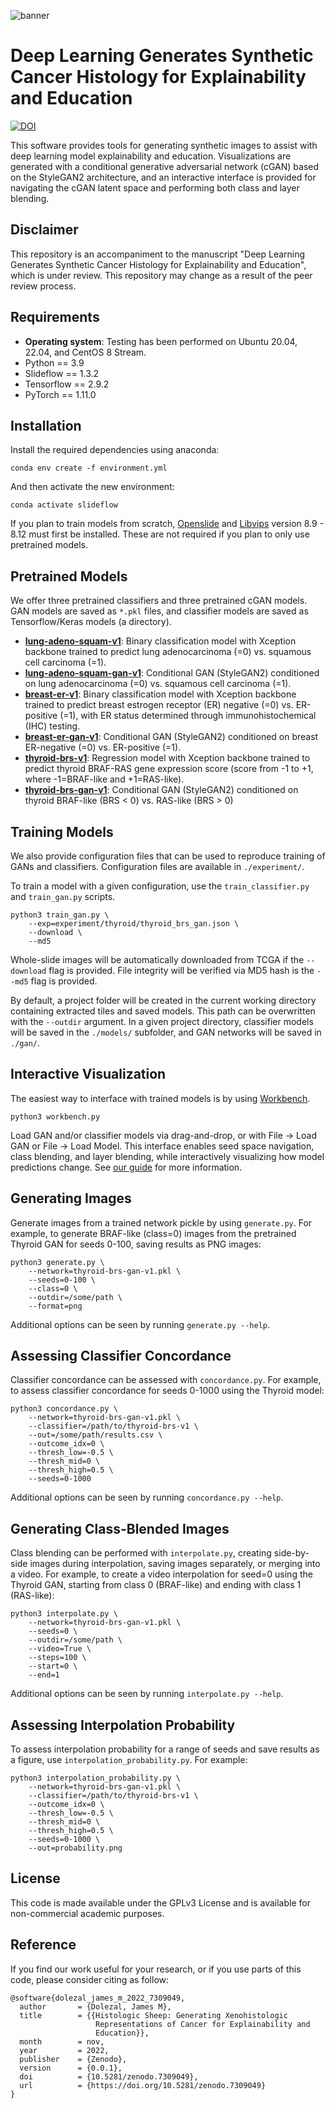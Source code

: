 ![banner](https://repository-images.githubusercontent.com/563844338/4e70d155-c9f4-4f1b-8fbb-c92f1f4b36f3)
# Deep Learning Generates Synthetic Cancer Histology for Explainability and Education

[![DOI](https://zenodo.org/badge/DOI/10.5281/zenodo.7309049.svg)](https://doi.org/10.5281/zenodo.7309049)

This software provides tools for generating synthetic images to assist with deep learning model explainability and education. Visualizations are generated with a conditional generative adversarial network (cGAN) based on the StyleGAN2 architecture, and an interactive interface is provided for navigating the cGAN latent space and performing both class and layer blending.

## Disclaimer

This repository is an accompaniment to the manuscript "Deep Learning Generates Synthetic Cancer Histology for Explainability and Education", which is under review. This repository may change as a result of the peer review process.

## Requirements
- **Operating system**: Testing has been performed on Ubuntu 20.04, 22.04, and CentOS 8 Stream.
- Python == 3.9
- Slideflow == 1.3.2
- Tensorflow == 2.9.2
- PyTorch == 1.11.0

## Installation

Install the required dependencies using anaconda:

```
conda env create -f environment.yml
```

And then activate the new environment:

```
conda activate slideflow
```

If you plan to train models from scratch, [Openslide](https://openslide.org/download/) and [Libvips](https://libvips.github.io/libvips/) version 8.9 - 8.12 must first be installed. These are not required if you plan to only use pretrained models.

## Pretrained Models

We offer three pretrained classifiers and three pretrained cGAN models. GAN models are saved as ``*.pkl`` files, and classifier models are saved as Tensorflow/Keras models (a directory).

- **[lung-adeno-squam-v1](https://huggingface.co/jamesdolezal/lung-adeno-squam-v1)**: Binary classification model with Xception backbone trained to predict lung adenocarcinoma (=0) vs. squamous cell carcinoma (=1).
- **[lung-adeno-squam-gan-v1](https://huggingface.co/jamesdolezal/lung-adeno-squam-gan-v1)**: Conditional GAN (StyleGAN2) conditioned on lung adenocarcinoma (=0) vs. squamous cell carcinoma (=1).
- **[breast-er-v1](https://huggingface.co/jamesdolezal/breast-er-v1)**: Binary classification model with Xception backbone trained to predict breast estrogen receptor (ER) negative (=0) vs. ER-positive (=1), with ER status determined through immunohistochemical (IHC) testing.
- **[breast-er-gan-v1](https://huggingface.co/jamesdolezal/breast-er-gan-v1)**: Conditional GAN (StyleGAN2) conditioned on breast ER-negative (=0) vs. ER-positive (=1).
- **[thyroid-brs-v1](https://huggingface.co/jamesdolezal/thyroid-brs-v1)**: Regression model with Xception backbone trained to predict thyroid BRAF-RAS gene expression score (score from -1 to +1, where -1=BRAF-like and +1=RAS-like).
- **[thyroid-brs-gan-v1](https://huggingface.co/jamesdolezal/thyroid-brs-gan-v1)**: Conditional GAN (StyleGAN2) conditioned on thyroid BRAF-like (BRS < 0) vs. RAS-like (BRS > 0)

## Training Models

We also provide configuration files that can be used to reproduce training of GANs and classifiers. Configuration files are available in ``./experiment/``.

To train a model with a given configuration, use the ``train_classifier.py`` and ``train_gan.py`` scripts.

```
python3 train_gan.py \
    --exp=experiment/thyroid/thyroid_brs_gan.json \
    --download \
    --md5
```

Whole-slide images will be automatically downloaded from TCGA if the ``--download`` flag is provided. File integrity will be verified via MD5 hash is the ``--md5`` flag is provided.

By default, a project folder will be created in the current working directory containing extracted tiles and saved models. This path can be overwritten with the ``--outdir`` argument. In a given project directory, classifier models will be saved in the ``./models/`` subfolder, and GAN networks will be saved in ``./gan/``.

## Interactive Visualization

The easiest way to interface with trained models is by using [Workbench](https://slideflow.dev/workbench_tools.html).

```
python3 workbench.py
```

Load GAN and/or classifier models via drag-and-drop, or with File -> Load GAN or File -> Load Model. This interface enables seed space navigation, class blending, and layer blending, while interactively visualizing how model predictions change. See [our guide](https://slideflow.dev/workbench_tools.html#stylegan) for more information.

## Generating Images

Generate images from a trained network pickle by using ``generate.py``. For example, to generate BRAF-like (class=0) images from the pretrained Thyroid GAN for seeds 0-100, saving results as PNG images:

```
python3 generate.py \
    --network=thyroid-brs-gan-v1.pkl \
    --seeds=0-100 \
    --class=0 \
    --outdir=/some/path \
    --format=png
```

Additional options can be seen by running ``generate.py --help``.

## Assessing Classifier Concordance

Classifier concordance can be assessed with ``concordance.py``. For example, to assess classifier concordance for seeds 0-1000 using the Thyroid model:

```
python3 concordance.py \
    --network=thyroid-brs-gan-v1.pkl \
    --classifier=/path/to/thyroid-brs-v1 \
    --out=/some/path/results.csv \
    --outcome_idx=0 \
    --thresh_low=-0.5 \
    --thresh_mid=0 \
    --thresh_high=0.5 \
    --seeds=0-1000
```

Additional options can be seen by running ``concordance.py --help``.

## Generating Class-Blended Images

Class blending can be performed with ``interpolate.py``, creating side-by-side images during interpolation, saving images separately, or merging into a video. For example, to create a video interpolation for seed=0 using the Thyroid GAN, starting from class 0 (BRAF-like) and ending with class 1 (RAS-like):

```
python3 interpolate.py \
    --network=thyroid-brs-gan-v1.pkl \
    --seeds=0 \
    --outdir=/some/path \
    --video=True \
    --steps=100 \
    --start=0 \
    --end=1
```

Additional options can be seen by running ``interpolate.py --help``.

## Assessing Interpolation Probability

To assess interpolation probability for a range of seeds and save results as a figure, use ``interpolation_probability.py``. For example:

```
python3 interpolation_probability.py \
    --network=thyroid-brs-gan-v1.pkl \
    --classifier=/path/to/thyroid-brs-v1 \
    --outcome_idx=0 \
    --thresh_low=-0.5 \
    --thresh_mid=0 \
    --thresh_high=0.5 \
    --seeds=0-1000 \
    --out=probability.png
```
## License

This code is made available under the GPLv3 License and is available for non-commercial academic purposes.

## Reference

If you find our work useful for your research, or if you use parts of this code, please consider citing as follow:

```
@software{dolezal_james_m_2022_7309049,
  author       = {Dolezal, James M},
  title        = {{Histologic Sheep: Generating Xenohistologic 
                   Representations of Cancer for Explainability and
                   Education}},
  month        = nov,
  year         = 2022,
  publisher    = {Zenodo},
  version      = {0.0.1},
  doi          = {10.5281/zenodo.7309049},
  url          = {https://doi.org/10.5281/zenodo.7309049}
}
```
